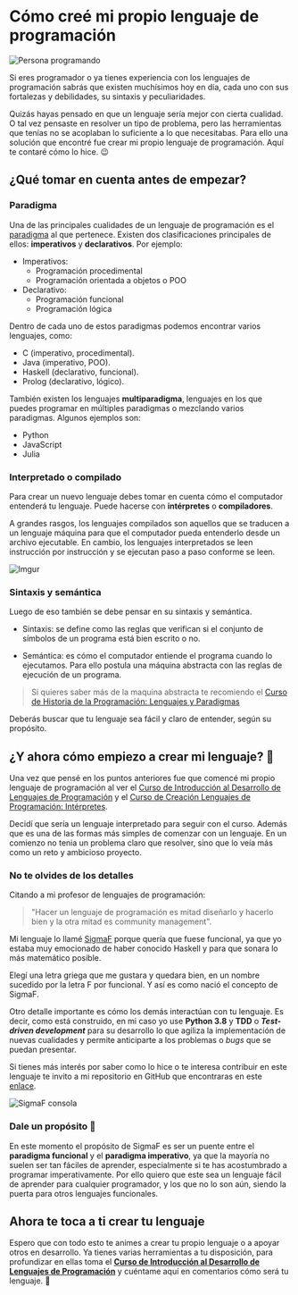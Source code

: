 # Cómo creé mi propio lenguaje de programación

![Persona programando](https://images.unsplash.com/photo-1486312338219-ce68d2c6f44d?ixlib=rb-1.2.1&ixid=MXwxMjA3fDB8MHxwaG90by1wYWdlfHx8fGVufDB8fHw%3D&auto=format&fit=crop&w=1052&q=805)

Si eres programador o ya tienes experiencia con los lenguajes de programación sabrás que existen muchísimos hoy en día, cada uno con sus fortalezas y debilidades, su sintaxis y peculiaridades. 

Quizás hayas pensado en que un lenguaje sería mejor con cierta cualidad. O tal vez pensaste en resolver un tipo de problema, pero las herramientas que tenías no se acoplaban lo suficiente a lo que necesitabas. Para ello una solución que encontré fue crear mi propio lenguaje de programación. Aquí te contaré cómo lo hice. :wink:

## ¿Qué tomar en cuenta antes de empezar?

### Paradigma
Una de las principales cualidades de un lenguaje de programación es el [paradigma](https://platzi.com/cursos/historia-programacion/) al que pertenece. Existen dos clasificaciones principales de ellos: **imperativos** y **declarativos**. Por ejemplo:

* Imperativos:
    - Programación procedimental
    - Programación orientada a objetos o POO
* Declarativo:
    - Programación funcional
    - Programación lógica  

Dentro de cada uno de estos paradigmas podemos encontrar varios lenguajes, como:

* C (imperativo, procedimental).
* Java (imperativo, POO).
* Haskell (declarativo, funcional).
* Prolog (declarativo, lógico).

También existen los lenguajes **multiparadigma**, lenguajes en los que puedes programar en múltiples paradigmas o mezclando varios paradigmas. Algunos ejemplos son:

* Python
* JavaScript
* Julia

### Interpretado o compilado

Para crear un nuevo lenguaje debes tomar en cuenta cómo el computador entenderá tu lenguaje. Puede hacerse con **intérpretes** o **compiladores**. 

A grandes rasgos, los lenguajes compilados son aquellos que se traducen a un lenguaje máquina para que el computador pueda entenderlo desde un archivo ejecutable. En cambio, los lenguajes interpretados se leen instrucción por instrucción y se ejecutan paso a paso conforme se leen.


![Imgur](https://i.imgur.com/kn5IDhU.png)


### Sintaxis y semántica

Luego de eso también se debe pensar en su sintaxis y semántica.

- Sintaxis: se define como las reglas que verifican si el conjunto de símbolos de un programa está bien escrito o no. 

- Semántica:  es cómo el computador entiende el programa cuando lo ejecutamos. Para ello postula una máquina abstracta con las reglas de ejecución de un programa.

> Si quieres saber más de la maquina abstracta te recomiendo el 
[Curso de Historia de la Programación: Lenguajes y Paradigmas](https://platzi.com/clases/historia-programacion/) 

Deberás buscar que tu lenguaje sea fácil y claro de entender, según su propósito.

## ¿Y ahora cómo empiezo a crear mi lenguaje? :thinking:

Una vez que pensé en los puntos anteriores fue que comencé mi propio lenguaje de programación al ver el [Curso de Introducción al Desarrollo de Lenguajes de Programación](https://platzi.com/cursos/desarrollo-lenguajes-programacion/) y el [Curso de Creación Lenguajes de Programación: Intérpretes](https://platzi.com/cursos/interpretes-software/). 

Decidí que sería un lenguaje interpretado para seguir con el curso. Además que es una de las formas más simples de comenzar con un lenguaje. En un comienzo no tenia un problema claro que resolver, sino que lo veía más como un reto y ambicioso proyecto. 

### No te olvides de los detalles 

Citando a mi profesor de lenguajes de programación:
> "Hacer un lenguaje de programación es mitad diseñarlo y hacerlo bien y la otra mitad es community management".

Mi lenguaje lo llamé [SigmaF](https://github.com/FabianVegaA/sigmaF) porque quería que fuese funcional, ya que yo estaba muy emocionado de haber conocido Haskell  y para que sonara lo más matemático posible.

Elegí una letra griega que me gustara y quedara bien, en un nombre sucedido por la letra F por funcional. Y así es como nació el concepto de SigmaF.

Otro detalle importante es cómo los demás interactúan con tu lenguaje. Es decir, como está construido, en mi caso yo use **Python 3.8** y **TDD** o ***Test-driven development*** para su desarrollo lo que agiliza la implementación de nuevas cualidades y permite anticiparte a los problemas o *bugs* que se puedan presentar.

Si tienes más interés por saber como lo hice o te interesa contribuir en este lenguaje te invito a mi repositorio en GitHub que encontraras en este [enlace](https://github.com/FabianVegaA/sigmaF).

![SigmaF consola](https://images.unsplash.com/photo-1616091238212-aca6808e3cf0?ixlib=rb-1.2.1&ixid=MXwxMjA3fDB8MHxwaG90by1wYWdlfHx8fGVufDB8fHw%3D&auto=format&fit=crop&w=1750&q=80)

### Dale un propósito  :raised_hands: 

En este momento el propósito de SigmaF es ser un puente entre el **paradigma funcional** y el **paradigma imperativo**, ya que la mayoría no suelen ser tan fáciles de aprender, especialmente si te has acostumbrado a programar imperativamente. Por ello quiero que este sea un lenguaje fácil de aprender para cualquier programador, y los que no lo son aún, siendo la puerta para otros lenguajes funcionales.

## Ahora te toca a ti crear tu lenguaje

Espero que con todo esto te animes a crear tu propio lenguaje o a apoyar otros en desarrollo. Ya tienes varias herramientas a tu disposición, para profundizar en ellas toma el [**Curso de Introducción al Desarrollo de Lenguajes de Programación**](https://platzi.com/clases/desarrollo-lenguajes-programacion/) y cuéntame aquí en comentarios cómo será tu lenguaje. :muscle: